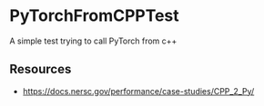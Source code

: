 # PyTorchFromCPPTest
A simple test trying to call PyTorch from c++

## Resources
- https://docs.nersc.gov/performance/case-studies/CPP_2_Py/
